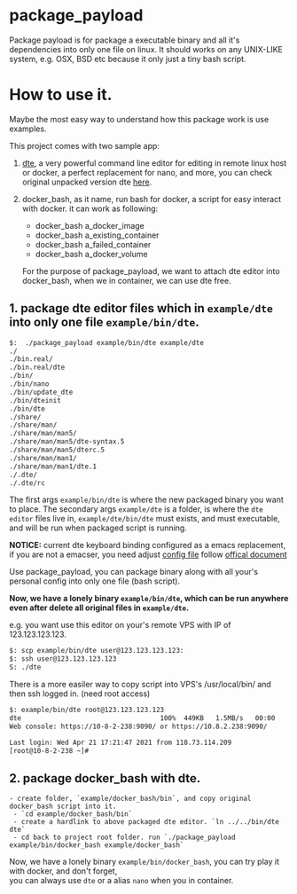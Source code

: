 # package_payload

Package payload is for package a executable binary and all it's dependencies into only one file on linux.
It should works on any UNIX-LIKE system, e.g. OSX, BSD etc because it only just a tiny bash script.

# How to use it.

Maybe the most easy way to understand how this package work is use examples.

This project comes with two sample app:

1. [dte](https://gitlab.com/craigbarnes/dte), a very powerful command line editor for editing in remote linux host or docker, a perfect replacement for nano, and more, you can check original unpacked version dte [here](https://github.com/zw963/package_payload/tree/main/example/dte). 
2. docker_bash, as it name, run bash for docker,  a script for easy interact with docker.
   it can work as following:
   - docker_bash a_docker_image
   - docker_bash a_existing_container
   - docker_bash a_failed_container
   - docker_bash a_docker_volume
   
   For the purpose of package_payload, we want to attach dte editor into docker_bash, when we in container, we can use dte free.

## 1. package dte editor files which in `example/dte` into only one file `example/bin/dte`.

```sh
$:  ./package_payload example/bin/dte example/dte
./
./bin.real/
./bin.real/dte
./bin/
./bin/nano
./bin/update_dte
./bin/dteinit
./bin/dte
./share/
./share/man/
./share/man/man5/
./share/man/man5/dte-syntax.5
./share/man/man5/dterc.5
./share/man/man1/
./share/man/man1/dte.1
./.dte/
./.dte/rc
```

The first args `example/bin/dte` is where the new packaged binary you want to place.
The secondary args `example/dte` is a folder, is where the `dte editor` files live in,  `example/dte/bin/dte` must exists, and must executable, and will be run when packaged script is running.

**NOTICE:** current dte keyboard binding configured as a emacs replacement, if you are not a emacser, you need adjust [config file](https://github.com/zw963/package_payload/blob/main/example/dte/.dte/rc) follow [offical document](https://craigbarnes.gitlab.io/dte/dterc.html)

Use package_payload, you can package binary along with all your's personal config into only one file (bash script).

**Now, we have a lonely binary `example/bin/dte`, which can be run anywhere even after delete all original files in `example/dte`.**

e.g. you want use this editor on your's remote VPS with IP of 123.123.123.123.

```sh
$: scp example/bin/dte user@123.123.123.123:
$: ssh user@123.123.123.123
S: ./dte
```

There is a more easiler way to copy script into VPS's /usr/local/bin/ and then ssh logged in. (need root access)

```sh
$: example/bin/dte root@123.123.123.123
dte                                   100%  449KB   1.5MB/s   00:00    
Web console: https://10-8-2-238:9090/ or https://10.8.2.238:9090/

Last login: Wed Apr 21 17:21:47 2021 from 118.73.114.209
[root@10-8-2-238 ~]# 
```

## 2. package docker_bash with dte.

    - create folder, `example/docker_bash/bin`, and copy original docker_bash script into it.
	 - `cd example/docker_bash/bin`
	 - create a hardlink to above packaged dte editor. `ln ../../bin/dte dte`
	 - cd back to project root folder. run `./package_payload example/bin/docker_bash example/docker_bash`
 
Now, we have a lonely binary `example/bin/docker_bash`, you can try play it with docker, and don't forget,  
you can always use `dte` or a alias `nano` when you in container.
